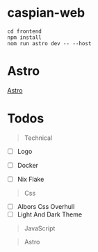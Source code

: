 # caspian-web

```
cd frontend
npm install
nom run astro dev -- --host
```

# Astro
[Astro](https://astro.build)

# Todos
> Technical
- [ ] Logo
- [ ] Docker
- [ ] Nix Flake


> Css
- [ ] Albors Css Overhull
- [ ] Light And Dark Theme

> JavaScript

> Astro